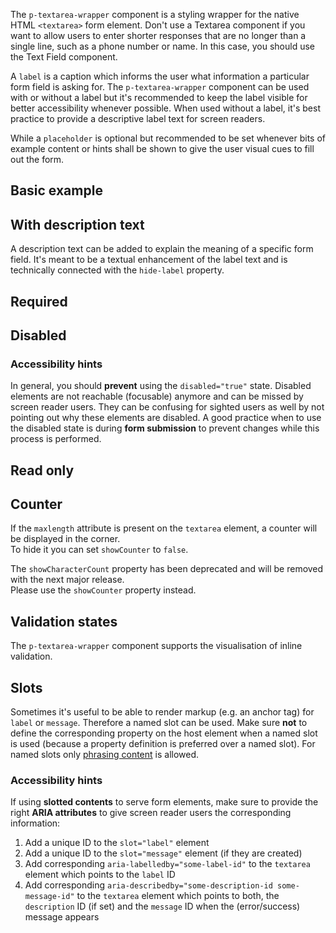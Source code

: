 <ComponentHeading name="Textarea Wrapper"></ComponentHeading>

The `p-textarea-wrapper` component is a styling wrapper for the native HTML `<textarea>` form element. Don't use a
Textarea component if you want to allow users to enter shorter responses that are no longer than a single line, such as
a phone number or name. In this case, you should use the Text Field component.

A `label` is a caption which informs the user what information a particular form field is asking for. The
`p-textarea-wrapper` component can be used with or without a label but it's recommended to keep the label visible for
better accessibility whenever possible. When used without a label, it's best practice to provide a descriptive label
text for screen readers.

While a `placeholder` is optional but recommended to be set whenever bits of example content or hints shall be shown to
give the user visual cues to fill out the form.

<TableOfContents></TableOfContents>

## Basic example

<Playground :markup="hideLabelMarkup" :config="config">
  <PlaygroundSelect v-model="hideLabel" :values="hideLabels" name="hideLabel"></PlaygroundSelect>
</Playground>

## With description text

A description text can be added to explain the meaning of a specific form field. It's meant to be a textual enhancement
of the label text and is technically connected with the `hide-label` property.

<Playground :markup="withDescriptionText" :config="config"></Playground>

## Required

<Playground :markup="required" :config="config"></Playground>

## Disabled

<Playground :markup="disabled" :config="config"></Playground>

### <A11yIcon></A11yIcon> Accessibility hints

In general, you should **prevent** using the `disabled="true"` state. Disabled elements are not reachable (focusable)
anymore and can be missed by screen reader users. They can be confusing for sighted users as well by not pointing out
why these elements are disabled. A good practice when to use the disabled state is during **form submission** to prevent
changes while this process is performed.

## Read only

<Playground :markup="readonly" :config="config"></Playground>

## Counter

If the `maxlength` attribute is present on the `textarea` element, a counter will be displayed in the corner.  
To hide it you can set `showCounter` to `false`.

<Notification heading="Deprecation hint" heading-tag="h3" state="warning">
  The <code>showCharacterCount</code> property has been deprecated and will be removed with the next major release.<br>
  Please use the <code>showCounter</code> property instead.
</Notification>

<Playground :markup="counter" :config="config"></Playground>

## Validation states

The `p-textarea-wrapper` component supports the visualisation of inline validation.

<Playground :markup="stateMarkup" :config="config">
  <PlaygroundSelect v-model="state" :values="states" name="state"></PlaygroundSelect>
</Playground>

## Slots

Sometimes it's useful to be able to render markup (e.g. an anchor tag) for `label` or `message`. Therefore a named slot
can be used. Make sure **not** to define the corresponding property on the host element when a named slot is used
(because a property definition is preferred over a named slot). For named slots only
[phrasing content](https://developer.mozilla.org/en-US/docs/Web/Guide/HTML/Content_categories#Phrasing_content) is
allowed.

<Playground :markup="slots" :config="config"></Playground>

### <A11yIcon></A11yIcon> Accessibility hints

If using **slotted contents** to serve form elements, make sure to provide the right **ARIA attributes** to give screen
reader users the corresponding information:

1. Add a unique ID to the `slot="label"` element
1. Add a unique ID to the `slot="message"` element (if they are created)
1. Add corresponding `aria-labelledby="some-label-id"` to the `textarea` element which points to the `label` ID
1. Add corresponding `aria-describedby="some-description-id some-message-id"` to the `textarea` element which points to
   both, the `description` ID (if set) and the `message` ID when the (error/success) message appears

<script lang="ts">
import Vue from 'vue';  
import Component from 'vue-class-component';
import { FORM_STATES } from '../../utils'; 

@Component
export default class Code extends Vue {
  config = { themeable: true, spacing: 'block' };

  hideLabel = false;
  hideLabels = [false, true, '{ base: true, l: false }'];
  get hideLabelMarkup() {
    return `<p-textarea-wrapper label="Some label" hide-label="${this.hideLabel}">
  <textarea name="some-name"></textarea>
</p-textarea-wrapper>
<p-textarea-wrapper label="Some label" hide-label="${this.hideLabel}">
  <textarea name="some-name" placeholder="Some placeholder"></textarea>
</p-textarea-wrapper>`;
  }

  withDescriptionText =
`<p-textarea-wrapper label="Some label" description="Some description">
  <textarea name="some-name"></textarea>
</p-textarea-wrapper>`;

  required =
`<p-textarea-wrapper label="Some label">
  <textarea name="some-name" required>Some value</textarea>
</p-textarea-wrapper>`;

  disabled =
`<p-textarea-wrapper label="Some label">
  <textarea name="some-name" disabled>Some value</textarea>
</p-textarea-wrapper>`;

  readonly =
`<p-textarea-wrapper label="Some label">
  <textarea name="some-name" readonly>Some value</textarea>
</p-textarea-wrapper>`;

  counter =
`<p-textarea-wrapper label="Some label">
  <textarea name="some-name" maxlength="200">Some value</textarea>
</p-textarea-wrapper>
<p-textarea-wrapper label="Some label" show-counter="false">
  <textarea name="some-name" maxlength="200">Some value</textarea>
</p-textarea-wrapper>`;

  state = 'error';
  states = FORM_STATES;
  get stateMarkup() {
    const attr = `message="${this.state !== 'none' ? `Some ${this.state} validation message.` : ''}"`;
    return `<p-textarea-wrapper label="Some label" state="${this.state}" ${attr}>
  <textarea aria-invalid="${this.state === 'error'}" name="some-name">Some value</textarea>
</p-textarea-wrapper>`;
    }
    
  slots = `<p-textarea-wrapper state="error">
  <span slot="label" id="some-label-id">Some label with a <a href="https://designsystem.porsche.com">link</a>.</span>
  <span slot="description" id="some-description-id">Some description with a <a href="https://designsystem.porsche.com">link</a>.</span>
  <textarea name="some-name" aria-labelledby="some-label-id" aria-describedby="some-description-id some-message-id"></textarea>
  <span slot="message" id="some-message-id">Some error message with a <a href="https://designsystem.porsche.com">link</a>.</span>
</p-textarea-wrapper>`;
}
</script>
